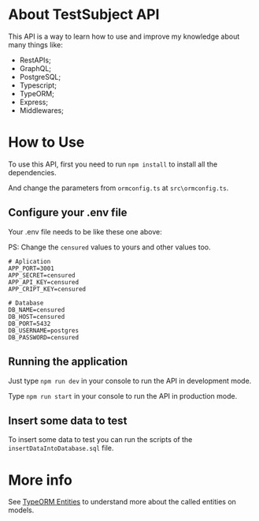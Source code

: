 # About TestSubject API

This API is a way to learn how to use and improve my knowledge about many things like:
- RestAPIs;
- GraphQL;
- PostgreSQL;
- Typescript;
- TypeORM;
- Express;
- Middlewares;

# How to Use
To use this API, first you need to run `npm install` to install all the dependencies.

And change the parameters from `ormconfig.ts` at `src\ormconfig.ts`.

## Configure your .env file
Your .env file needs to be like these one above:

PS: Change the `censured` values to yours and other values too.

``` env
# Aplication
APP_PORT=3001
APP_SECRET=censured
APP_API_KEY=censured
APP_CRIPT_KEY=censured

# Database
DB_NAME=censured
DB_HOST=censured
DB_PORT=5432
DB_USERNAME=postgres
DB_PASSWORD=censured
```

## Running the application

Just type `npm run dev` in your console to run the API in development mode.

Type `npm run start` in your console to run the API in production mode.

## Insert some data to test

To insert some data to test you can run the scripts of the `insertDataIntoDatabase.sql` file.

# More info
See [TypeORM Entities](https://typeorm.io/entities) to understand more about the called entities on models.